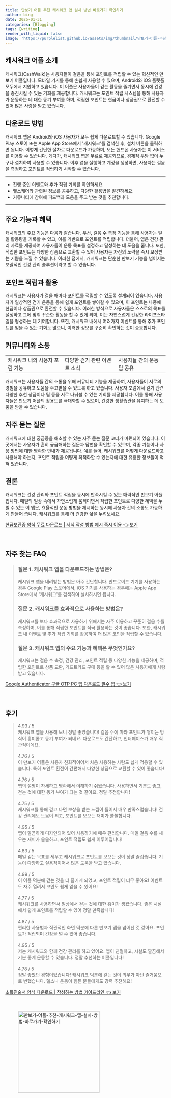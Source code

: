 ```yaml
---
title: 만보기 어플 추천 캐시워크 앱 설치 방법 바로가기 확인하기
author: bing
date: 2025-01-31
categories: [Blogging]
tags: [writing]
render_with_liquid: false
image: 'https://purplelist.github.io/assets/img/thumbnail/만보기-어플-추천-캐시워크-앱-설치-방법-바로가기-확인하기.webp'
---
```



<h2 id='캐시워크 어플 소개'>캐시워크 어플 소개</h2>

<p>캐시워크(CashWalk)는 사용자들이 걸음을 통해 포인트를 적립할 수 있는 혁신적인 만보기 어플입니다. 모바일 기기를 통해 손쉽게 사용할 수 있으며, Android와 iOS 플랫폼 모두에서 지원하고 있습니다. 이 어플은 사용자들이 걷는 활동을 즐기면서 동시에 건강을 증진시킬 수 있는 기회를 제공합니다. 캐시워크는 포인트 적립 시스템을 통해 사용자가 운동하는 데 대한 동기 부여를 하며, 적립한 포인트는 현금이나 상품권으로 환전할 수 있어 많은 사랑을 받고 있습니다.</p>

<h2 id='다운로드 방법'>다운로드 방법</h2>

<p>캐시워크 앱은 Android와 iOS 사용자가 모두 쉽게 다운로드할 수 있습니다. Google Play 스토어 또는 Apple App Store에서 '캐시워크'를 검색한 후, 설치 버튼을 클릭하면 됩니다. 이렇게 간단한 절차로 다운로드가 가능하며, 모든 핸드폰 사용자는 이 서비스를 이용할 수 있습니다. 게다가, 캐시워크 앱은 무료로 제공되므로, 경제적 부담 없이 누구나 설치하여 사용할 수 있습니다. 이후 앱을 실행하고 계정을 생성하면, 사용자는 걸음을 측정하고 포인트를 적립하기 시작할 수 있습니다.</p>

<hr />

<ul>
    <li>진행 중인 이벤트와 추가 적립 기회를 확인하세요.</li>
    <li>헬스케어와 관련된 정보를 공유하고, 다양한 활용법을 발견하세요.</li>
    <li>커뮤니티에 참여해 피드백과 도움을 주고 받는 것을 추천합니다.</li>
</ul>

<hr />

<h2 id='주요 기능과 혜택'>주요 기능과 혜택</h2>

<p>캐시워크의 주요 기능은 다음과 같습니다. 우선, 걸음 수 측정 기능을 통해 사용자는 일일 활동량을 기록할 수 있고, 이를 기반으로 포인트를 적립합니다. 더불어, 앱은 건강 관리 자료를 제공하여 사용자들이 운동 목표를 설정하고 달성하는 데 도움을 줍니다. 또한, 적립한 포인트는 다양한 상품으로 교환할 수 있어 사용자는 자신의 노력을 즉시 보상받는 기쁨을 느낄 수 있습니다. 이러한 점에서, 캐시워크는 단순한 만보기 기능을 넘어서는 포괄적인 건강 관리 솔루션이라고 할 수 있습니다.</p>

<h2 id='포인트 적립과 활용'>포인트 적립과 활용</h2>

<p>캐시워크는 사용자가 걸을 때마다 포인트를 적립할 수 있도록 설계되어 있습니다. 사용자가 일상적인 걷기 운동을 통해 쉽게 포인트를 쌓아갈 수 있으며, 이 포인트는 나중에 현금이나 상품권으로 환전할 수 있습니다. 이러한 방식으로 사용자들은 스스로의 목표를 설정하고 그에 맞춰 꾸준한 활동을 할 수 있게 되며, 이는 자연스럽게 건강한 라이프스타일을 형성하는 데 기여합니다. 또한, 캐시워크 내에서 여러가지 이벤트를 통해 추가 포인트를 얻을 수 있는 기회도 많으니, 이러한 정보를 꾸준히 확인하는 것이 중요합니다.</p>

<h2 id='커뮤니티와 소통'>커뮤니티와 소통</h2>

<table>
    <tr>
        <td>캐시워크 내의 사용자 포럼 기능</td>
        <td>다양한 걷기 관련 이벤트 소식</td>
        <td>사용자들 간의 운동 팁 공유</td>
    </tr>
</table>

<p>캐시워크는 사용자들 간의 소통을 위해 커뮤니티 기능을 제공하여, 사용자들이 서로의 경험을 공유하고 도움을 주고받을 수 있도록 하고 있습니다. 사용자 포럼에서 걷기 관련 다양한 추천 상품이나 팁 등을 서로 나눠볼 수 있는 기회를 제공합니다. 이를 통해 사용자들은 만보기 어플의 활용도를 극대화할 수 있으며, 건강한 생활습관을 유지하는 데 도움을 받을 수 있습니다.</p>

<h2 id='자주 묻는 질문'>자주 묻는 질문</h2>

<p>캐시워크에 대한 궁금증을 해소할 수 있는 자주 묻는 질문 코너가 마련되어 있습니다. 이곳에서는 사용자가 흔히 궁금해하는 질문과 답변을 확인할 수 있으며, 각종 기능이나 사용 방법에 대한 명확한 안내가 제공됩니다. 예를 들어, 캐시워크를 어떻게 다운로드하고 사용해야 하는지, 포인트 적립을 어떻게 최적화할 수 있는지에 대한 유용한 정보들이 적혀 있습니다.</p>

<h2 id='결론'>결론</h2>

<p>캐시워크는 건강 관리와 포인트 적립을 동시에 만족시킬 수 있는 매력적인 만보기 어플입니다. 매일의 일상 속에서 자연스럽게 움직이면서 적립한 포인트로 다양한 혜택을 누릴 수 있는 이 앱은, 효율적인 운동 방법을 제시하는 동시에 사용자 간의 소통도 가능하게 만들어 줍니다. 캐시워크를 통해 더 건강한 삶을 누려보세요.</p>


<p><a class="click-button" title="현금보관증 양식 무료 다운로드 | 서식 작성 방법 예시 즉시 이용" href="https://purplelist.github.io/posts/%ED%98%84%EA%B8%88%EB%B3%B4%EA%B4%80%EC%A6%9D-%EC%96%91%EC%8B%9D-%EB%AC%B4%EB%A3%8C-%EB%8B%A4%EC%9A%B4%EB%A1%9C%EB%93%9C-%EC%84%9C%EC%8B%9D-%EC%9E%91%EC%84%B1-%EB%B0%A9%EB%B2%95-%EC%98%88%EC%8B%9C-%EC%A6%89%EC%8B%9C-%EC%9D%B4%EC%9A%A9/" rel="dofollow">현금보관증 양식 무료 다운로드 | 서식 작성 방법 예시 즉시 이용 👈 보기</a></p><br>
<h2 id='자주_찾는_FAQ'>자주 찾는 FAQ</h2>
<div itemscope="" itemtype="https://schema.org/FAQPage"> 
<blockquote> 
<div itemscope="" itemprop="mainEntity" itemtype="https://schema.org/Question"> 
<h3 itemprop="name">질문 1. 캐시워크 앱을 다운로드하는 방법은?</h3> 
<div itemscope="" itemprop="acceptedAnswer" itemtype="https://schema.org/Answer"> 
<span itemprop="text"> 
<p>캐시워크 앱을 내려받는 방법은 아주 간단합니다. 안드로이드 기기를 사용하는 경우 Google Play 스토어에서, iOS 기기를 사용하는 경우에는 Apple App Store에서 '캐시워크'를 검색하여 설치하시면 됩니다.</p> 
</span> 
</div> 
</div> 

<div itemscope="" itemprop="mainEntity" itemtype="https://schema.org/Question"> 
<h3 itemprop="name">질문 2. 캐시워크를 효과적으로 사용하는 방법은?</h3> 
<div itemscope="" itemprop="acceptedAnswer" itemtype="https://schema.org/Answer"> 
<span itemprop="text"> 
<p>캐시워크를 보다 효과적으로 사용하기 위해서는 자주 이용하고 꾸준히 걸음 수를 측정하며, 이를 통해 적립한 포인트를 적극 활용하는 것이 좋습니다. 또한, 캐시워크 내 이벤트 및 추가 적립 기회를 활용하여 더 많은 코인을 적립할 수 있습니다.</p> 
</span> 
</div> 
</div> 

<div itemscope="" itemprop="mainEntity" itemtype="https://schema.org/Question"> 
<h3 itemprop="name">질문 3. 캐시워크 앱의 주요 기능과 혜택은 무엇인가요?</h3> 
<div itemscope="" itemprop="acceptedAnswer" itemtype="https://schema.org/Answer"> 
<span itemprop="text"> 
<p>캐시워크는 걸음 수 측정, 건강 관리, 포인트 적립 등 다양한 기능을 제공하며, 적립한 포인트로 상품 교환, 기프트카드 구매 등을 할 수 있어 많은 사용자에게 사랑받고 있습니다.</p> 
</span> 
</div> 
</div> 
</blockquote> 
</div>
<p><a class="click-button" title="Google Authenticator 구글 OTP PC 앱 다운로드 필수 앱" href="https://purplelist.github.io/posts/Google-Authenticator-%EA%B5%AC%EA%B8%80-OTP-PC-%EC%95%B1-%EB%8B%A4%EC%9A%B4%EB%A1%9C%EB%93%9C-%ED%95%84%EC%88%98-%EC%95%B1/" rel="dofollow">Google Authenticator 구글 OTP PC 앱 다운로드 필수 앱 👈 보기</a></p><br>
<h2 id='후기'>후기</h2>
<div itemscope itemtype="https://schema.org/Product">
  <blockquote>
  <div itemprop="review" itemscope itemtype="https://schema.org/Review">
      <div itemprop="reviewRating" itemscope itemtype="https://schema.org/Rating"> <span itemprop="ratingValue">4.93</span> / <span itemprop="bestRating">5</span> </div>
      <span itemprop="reviewBody">캐시워크 앱을 사용해 보니 정말 좋았습니다! 걸음 수에 따라 포인트가 쌓이는 방식이 흥미롭고 동기 부여가 되네요. 다운로드도 간단하고, 인터페이스가 매우 직관적이에요.</span>
  </div>
  <br>
  <div itemprop="review" itemscope itemtype="https://schema.org/Review">
      <div itemprop="reviewRating" itemscope itemtype="https://schema.org/Rating"> <span itemprop="ratingValue">4.76</span> / <span itemprop="bestRating">5</span> </div>
      <span itemprop="reviewBody">이 만보기 어플은 사용자 친화적이어서 처음 사용하는 사람도 쉽게 적응할 수 있습니다. 특히 포인트 환전이 간편해서 다양한 상품으로 교환할 수 있어 좋습니다!</span>
  </div>
  <br>
  <div itemprop="review" itemscope itemtype="https://schema.org/Review">
      <div itemprop="reviewRating" itemscope itemtype="https://schema.org/Rating"> <span itemprop="ratingValue">4.76</span> / <span itemprop="bestRating">5</span> </div>
      <span itemprop="reviewBody">앱의 설명이 자세하고 명확해서 이해하기 쉬웠습니다. 사용하면서 기분도 좋고, 걷는 것에 대한 동기 부여가 되는 것 같아요. 정말 추천합니다!</span>
  </div>
  <br>
  <div itemprop="review" itemscope itemtype="https://schema.org/Review">
      <div itemprop="reviewRating" itemscope itemtype="https://schema.org/Rating"> <span itemprop="ratingValue">4.75</span> / <span itemprop="bestRating">5</span> </div>
      <span itemprop="reviewBody">캐시워크를 통해 걷고 나면 보상을 받는 느낌이 들어서 매우 만족스럽습니다! 건강 관리에도 도움이 되고, 포인트를 모으는 재미가 쏠쏠합니다.</span>
  </div>
  <br>
  <div itemprop="review" itemscope itemtype="https://schema.org/Review">
      <div itemprop="reviewRating" itemscope itemtype="https://schema.org/Rating"> <span itemprop="ratingValue">4.95</span> / <span itemprop="bestRating">5</span> </div>
      <span itemprop="reviewBody">앱이 깔끔하게 디자인되어 있어 사용하기에 매우 편리합니다. 매일 걸음 수를 채우는 재미가 쏠쏠하고, 포인트 적립도 쉽게 이루어집니다!</span>
  </div>
  <br>
  <div itemprop="review" itemscope itemtype="https://schema.org/Review">
      <div itemprop="reviewRating" itemscope itemtype="https://schema.org/Rating"> <span itemprop="ratingValue">4.83</span> / <span itemprop="bestRating">5</span> </div>
      <span itemprop="reviewBody">매일 걷는 목표를 세우고 캐시워크로 포인트를 모으는 것이 정말 즐겁습니다. 기능이 다양하고 실용적이어서 많은 도움을 받고 있습니다.</span>
  </div>
  <br>
  <div itemprop="review" itemscope itemtype="https://schema.org/Review">
      <div itemprop="reviewRating" itemscope itemtype="https://schema.org/Rating"> <span itemprop="ratingValue">4.99</span> / <span itemprop="bestRating">5</span> </div>
      <span itemprop="reviewBody">이 어플 덕분에 걷는 것을 더 즐기게 되었고, 포인트 적립이 너무 좋아요! 이벤트도 자주 열려서 코인도 쉽게 얻을 수 있어요!</span>
  </div>
  <br>
  <div itemprop="review" itemscope itemtype="https://schema.org/Review">
      <div itemprop="reviewRating" itemscope itemtype="https://schema.org/Rating"> <span itemprop="ratingValue">4.77</span> / <span itemprop="bestRating">5</span> </div>
      <span itemprop="reviewBody">캐시워크를 사용하면서 일상에서 걷는 것에 대한 흥미가 생겼습니다. 좋은 시설에서 쉽게 포인트를 적립할 수 있어 정말 만족합니다!</span>
  </div>
  <br>
  <div itemprop="review" itemscope itemtype="https://schema.org/Review">
      <div itemprop="reviewRating" itemscope itemtype="https://schema.org/Rating"> <span itemprop="ratingValue">4.87</span> / <span itemprop="bestRating">5</span> </div>
      <span itemprop="reviewBody">편리한 사용법과 직관적인 화면 덕분에 다른 만보기 앱을 넘어선 것 같아요. 포인트가 적립되며 긴장을 덜 수 있어 좋습니다.</span>
  </div>
  <br>
  <div itemprop="review" itemscope itemtype="https://schema.org/Review">
      <div itemprop="reviewRating" itemscope itemtype="https://schema.org/Rating"> <span itemprop="ratingValue">4.95</span> / <span itemprop="bestRating">5</span> </div>
      <span itemprop="reviewBody">저는 캐시워크와 함께 건강 관리를 하고 있어요. 앱이 친절하고, 시설도 깔끔해서 기분 좋게 운동할 수 있습니다. 정말 추천하는 어플입니다!</span>
  </div>
  <br>
  <div itemprop="review" itemscope itemtype="https://schema.org/Review">
      <div itemprop="reviewRating" itemscope itemtype="https://schema.org/Rating"> <span itemprop="ratingValue">4.78</span> / <span itemprop="bestRating">5</span> </div>
      <span itemprop="reviewBody">정말 좋았던 경험이었습니다! 캐시워크 덕분에 걷는 것이 의무가 아닌 즐거움으로 변했습니다. 헬스나 운동이 힘든 분들에게도 강력 추천해요!</span>
  </div>
  </blockquote>
</div>
<p><a class="click-button" title="소득진술서 양식 다운로드 | 작성하는 방법 가이드라인" href="https://purplelist.github.io/posts/%EC%86%8C%EB%93%9D%EC%A7%84%EC%88%A0%EC%84%9C-%EC%96%91%EC%8B%9D-%EB%8B%A4%EC%9A%B4%EB%A1%9C%EB%93%9C-%EC%9E%91%EC%84%B1%ED%95%98%EB%8A%94-%EB%B0%A9%EB%B2%95-%EA%B0%80%EC%9D%B4%EB%93%9C%EB%9D%BC%EC%9D%B8/" rel="dofollow">소득진술서 양식 다운로드 | 작성하는 방법 가이드라인 👈 보기</a></p><br>
<figure class="image"><img src="https://purplelist.github.io/assets/img/thumbnail/만보기-어플-추천-캐시워크-앱-설치-방법-바로가기-확인하기.webp" alt="만보기-어플-추천-캐시워크-앱-설치-방법-바로가기-확인하기" width="256" height="256"></figure>